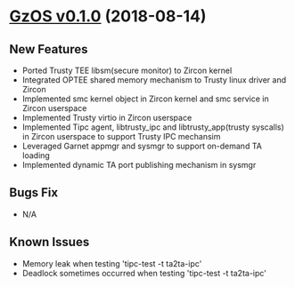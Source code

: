# [GzOS v0.1.0](https://github.com/OpenTrustGroup/manifest/blob/gzos/release/gzos_v0.1.0) (2018-08-14)

## New Features

* Ported Trusty TEE libsm(secure monitor) to Zircon kernel
* Integrated OPTEE shared memory mechanism to Trusty linux driver and Zircon
* Implemented smc kernel object in Zircon kernel and smc service in Zircon userspace
* Implemented Trusty virtio in Zircon userspace
* Implemented Tipc agent, libtrusty_ipc and libtrusty_app(trusty syscalls) in Zircon userspace to support Trusty IPC mechansim
* Leveraged Garnet appmgr and sysmgr to support on-demand TA loading
* Implemented dynamic TA port publishing mechanism in sysmgr

## Bugs Fix

* N/A

## Known Issues

* Memory leak when testing 'tipc-test -t ta2ta-ipc'
* Deadlock sometimes occurred when testing 'tipc-test -t ta2ta-ipc'
